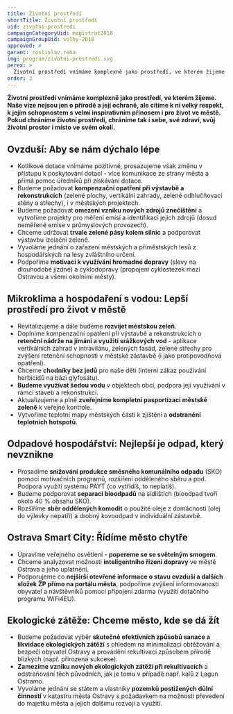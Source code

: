 ```yaml
---
title: Životní prostředí
shortTitle: Životní prostředí
uid: zivotni-prostredi
campaignCategoryUid: magistrat2018
campaignGroupUid: volby-2018
approved: #
garant: rostislav.reha
img: program/zivotni-prostredi.svg
perex: >
  Životní prostředí vnímáme komplexně jako prostředí, ve kterém žijeme. Naše vize nejsou jen o přírodě a její ochraně, ale cítíme k ní velký respekt, k jejím schopnostem s velmi inspirativním přínosem i pro život ve městě. Pokud chráníme životní prostředí, chráníme tak i sebe, své zdraví, svůj životní prostor i místo ve svém okolí.
order: 3
---
```


**Životní prostředí vnímáme komplexně jako prostředí, ve kterém žijeme. Naše vize nejsou jen o přírodě a její ochraně, ale cítíme k ní velký respekt, k jejím schopnostem s velmi inspirativním přínosem i pro život ve městě. Pokud chráníme životní prostředí, chráníme tak i sebe, své zdraví, svůj životní prostor i místo ve svém okolí.**

## Ovzduší: Aby se nám dýchalo lépe

<ul>
  <li>Kotlíkové dotace vnímáme pozitivně, prosazujeme však změnu v přístupu k poskytování dotací - více komunikace ze strany města a přímá pomoc úředníků při získávání dotace.</li>
  <li>Budeme požadovat <b>kompenzační opatření při výstavbě a rekonstrukcích</b> (zelené plochy, vertikální zahrady, zelené odhlučňovací stěny a střechy), i v městských projektech.</li>
  <li>Budeme požadovat <b>omezení vzniku nových zdrojů znečištění</b> a vytvoříme projekty pro měření emisí a identifikaci jejich zdrojů (dosud neměřené emise v průmyslových provozech).</li>
  <li>Chceme udržovat <b>trvale zelené pásy kolem silnic</b> a podporovat výstavbu izolační zeleně.</li>
  <li>Vyvoláme jednání o zařazení městských a příměstských lesů z hospodářských na lesy zvláštního určení.</li>
  <li>Podpoříme <b>motivaci k využívání hromadné dopravy</b> (slevy na dlouhodobé jízdné) a cyklodopravy (propojení cyklostezek mezi Ostravou a všemi okolními městy).</li>
</ul>

## Mikroklima a hospodaření s vodou: Lepší prostředí pro život v městě

<ul>
  <li>Revitalizujeme a dále budeme <b>rozvíjet městskou zeleň</b>.</li>
  <li>Doplníme kompenzační opatření při výstavbě a rekonstrukcích o <b>retenční nádrže na jímání a využití srážkových vod</b> - aplikace vertikálních zahrad v intravilánu, zelených fasád, zelené střechy pro zvýšení retenční schopnosti v městské zástavbě (i jako protipovodňová opatření).</li>
  <li>Chceme <b>chodníky bez jedů</b> pro naše děti (interní zákaz používání herbicidů na bázi glyfosátu).</li>
  <li><b>Budeme využívat šedou vodu</b> v objektech obcí, podpora její využívání v rámci staveb a rekonstrukcí.</li>
  <li>Aktualizujeme a plně <b>zveřejníme kompletní pasportizaci městské zeleně</b> k veřejné kontrole.</li>
  <li>Vytvoříme teplotní mapy městských částí k zjištění a <b>odstranění teplotních hotspotů</b>.</li>
</ul>

## Odpadové hospodářství: Nejlepší je odpad, který nevznikne

<ul>
  <li>Prosadíme <b>snižování produkce směsného komunálního odpadu</b> (SKO) pomocí motivačních programů, rozšíření odděleného sběru a pod. Podpora využití systému PAYT (co vytřídíš, to neplatíš).</li>
  <li>Budeme podporovat <b>separaci bioodpadů</b> na sídlištích (bioodpad tvoří okolo 40 % obsahu SKO).</li>
  <li>Rozšíříme <b>sběr oddělených komodit</b> o použité oleje z domácnosti (olej do výlevky nepatří) a drobný kovoodpad v individuální zástavbě.</li>
</ul>

## Ostrava Smart City: Řídíme město chytře

<ul>
  <li>Úpravíme veřejného osvětlení - <b>popereme se se světelným smogem</b>.</li>
  <li>Chceme analyzovat možnosti <b>inteligentního řízení dopravy</b> ve městě Ostrava a jeho uplatnění.</li>
  <li>Podporujeme co <b>nejširší otevřené informace o stavu ovzduší a dalších složek ŽP přímo na portálu města</b>, podpoříme zvýšení informovanosti obyvatel a návštěvníků pomocí připojení zdarma (využití dotačního programu WiFi4EU).</li>
</ul>

## Ekologické zátěže: Chceme město, kde se dá žít

<ul>
  <li>Budeme požadovat výběr <b>skutečně efektivních způsobů sanace a likvidace ekologických zátěží</b> s ohledem na minimalizaci obtěžování a bezpečí obyvatel Ostravy a provádění rekultivací způsobem přírodě blízkých (např. přirozená sukcese).</li>
  <li><b>Zamezíme vzniku nových ekologických zátěží při rekultivacích</b> a odstraňování těch původních, jak je tomu v případě např. kalů z Lagun Ostramo.</li>
  <li>Vyvoláme jednání se státem a vlastníky <b>pozemků postižených důlní činností</b> v katastru města Ostravy s požadavkem na možnosti převedení do majetku města a jejich dalšímu rozvoji a využití.</li>
</ul>
